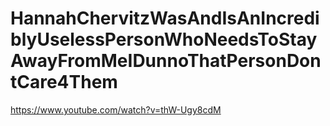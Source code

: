 # HannahChervitzWasAndIsAnIncrediblyUselessPersonWhoNeedsToStayAwayFromMeIDunnoThatPersonDontCare4Them

https://www.youtube.com/watch?v=thW-Ugy8cdM
